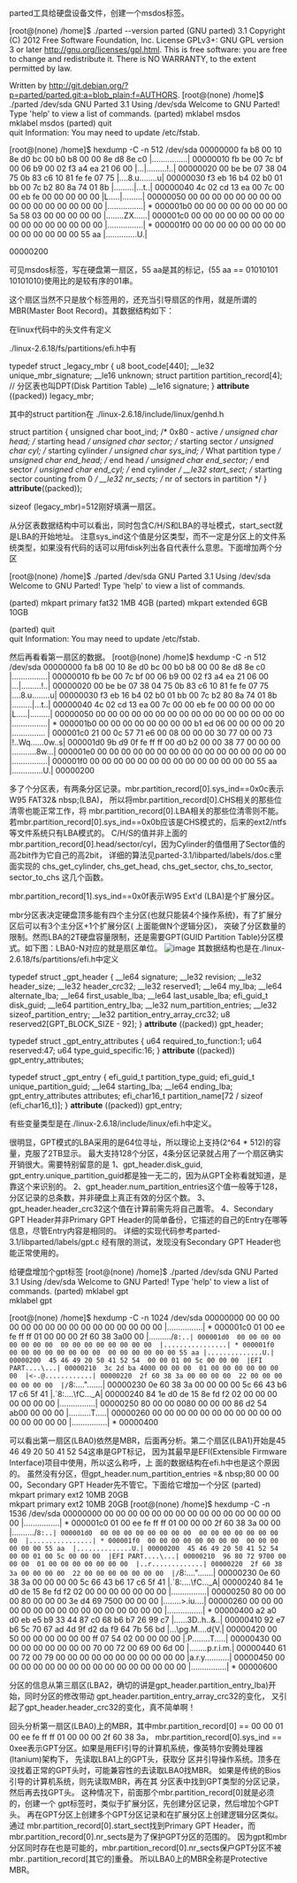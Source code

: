 parted工具给硬盘设备文件，创建一个msdos标签。

[root@(none) /home]$ ./parted --version
parted (GNU parted) 3.1
Copyright (C) 2012 Free Software Foundation, Inc.
License GPLv3+: GNU GPL version 3 or later <http://gnu.org/licenses/gpl.html>.
This is free software: you are free to change and redistribute it.
There is NO WARRANTY, to the extent permitted by law.

Written by <http://git.debian.org/?p=parted/parted.git;a=blob_plain;f=AUTHORS>.
[root@(none) /home]$ ./parted /dev/sda
GNU Parted 3.1
Using /dev/sda
Welcome to GNU Parted! Type 'help' to view a list of commands.
(parted) mklabel msdos                                                    
mklabel msdos
(parted) quit                                                             
quit
Information: You may need to update /etc/fstab.

[root@(none) /home]$ hexdump -C -n 512 /dev/sda 
00000000  fa b8 00 10 8e d0 bc 00  b0 b8 00 00 8e d8 8e c0  |................|
00000010  fb be 00 7c bf 00 06 b9  00 02 f3 a4 ea 21 06 00  |...|.........!..|
00000020  00 be be 07 38 04 75 0b  83 c6 10 81 fe fe 07 75  |....8.u........u|
00000030  f3 eb 16 b4 02 b0 01 bb  00 7c b2 80 8a 74 01 8b  |.........|...t..|
00000040  4c 02 cd 13 ea 00 7c 00  00 eb fe 00 00 00 00 00  |L.....|.........|
00000050  00 00 00 00 00 00 00 00  00 00 00 00 00 00 00 00  |................|
*
000001b0  00 00 00 00 00 00 00 00  5a 58 03 00 00 00 00 00  |........ZX......|
000001c0  00 00 00 00 00 00 00 00  00 00 00 00 00 00 00 00  |................|
*
000001f0  00 00 00 00 00 00 00 00  00 00 00 00 00 00 55 aa  |..............U.|

00000200

可见msdos标签，写在硬盘第一扇区，55 aa是其的标记，(55 aa == 01010101 10101010)使用比的是较有序的01串。

这个扇区当然不只是放个标签用的，还充当引导扇区的作用，就是所谓的MBR(Master Boot Record)。其数据结构如下：

在linux代码中的头文件有定义

./linux-2.6.18/fs/partitions/efi.h中有

typedef struct _legacy_mbr {
        u8 boot_code[440];
        __le32 unique_mbr_signature;
        __le16 unknown;
        struct partition partition_record[4]; // 分区表也叫DPT(Disk Partition Table)
        __le16 signature;
} __attribute__ ((packed)) legacy_mbr;

其中的struct partition在
./linux-2.6.18/include/linux/genhd.h

struct partition {
        unsigned char boot_ind;         /* 0x80 - active */
        unsigned char head;             /* starting head */
        unsigned char sector;           /* starting sector */
        unsigned char cyl;              /* starting cylinder */
        unsigned char sys_ind;          /* What partition type */
        unsigned char end_head;         /* end head */
        unsigned char end_sector;       /* end sector */
        unsigned char end_cyl;          /* end cylinder */
        __le32 start_sect;      /* starting sector counting from 0 */
        __le32 nr_sects;                /* nr of sectors in partition */
} __attribute__((packed));  

sizeof (legacy_mbr)=512刚好填满一扇区。

从分区表数据结构中可以看出，同时包含C/H/S和LBA的寻址模式，start_sect就是LBA的开始地址。
注意sys_ind这个值是分区类型，而不一定是分区上的文件系统类型，如果没有代码的话可以用fdisk列出各自代表什么意思。下面增加两个分区

[root@(none) /home]$ ./parted /dev/sda
GNU Parted 3.1
Using /dev/sda
Welcome to GNU Parted! Type 'help' to view a list of commands.

(parted) mkpart primary fat32 1MB 4GB
(parted) mkpart extended 6GB 10GB 

(parted) quit                                                             
quit
Information: You may need to update /etc/fstab.

然后再看看第一扇区的数据。
[root@(none) /home]$ hexdump -C -n 512 /dev/sda 
00000000  fa b8 00 10 8e d0 bc 00  b0 b8 00 00 8e d8 8e c0  |................|
00000010  fb be 00 7c bf 00 06 b9  00 02 f3 a4 ea 21 06 00  |...|.........!..|
00000020  00 be be 07 38 04 75 0b  83 c6 10 81 fe fe 07 75  |....8.u........u|
00000030  f3 eb 16 b4 02 b0 01 bb  00 7c b2 80 8a 74 01 8b  |.........|...t..|
00000040  4c 02 cd 13 ea 00 7c 00  00 eb fe 00 00 00 00 00  |L.....|.........|
00000050  00 00 00 00 00 00 00 00  00 00 00 00 00 00 00 00  |................|
*
000001b0  00 00 00 00 00 00 00 00  b1 ed 06 00 00 00 00 20  |............... |
000001c0  21 00 0c 57 71 e6 00 08  00 00 00 30 77 00 00 73  |!..Wq......0w..s|
000001d0  9b d9 0f fe ff ff 00 d0  b2 00 00 38 77 00 00 00  |...........8w...|
000001e0  00 00 00 00 00 00 00 00  00 00 00 00 00 00 00 00  |................|
000001f0  00 00 00 00 00 00 00 00  00 00 00 00 00 00 55 aa  |..............U.|
00000200

多了个分区表，有两条分区记录。mbr.partition_record[0].sys_ind==0x0c表示W95 FAT32& nbsp;(LBA)，
所以将mbr.partition_record[0].CHS相关的那些位清零也能正常工作，将 mbr.partition_record[0].LBA相关的那些位清零则不能。
若mbr.partition_record[0].sys_ind==0x0b应该是CHS模式的，后来的ext2/ntfs等文件系统只有LBA模式的。
C/H/S的值并非上面的mbr.partition_record[0].head/sector/cyl，因为Cylinder的值借用了Sector值的高2bit作为它自己的高2bit，
详细的算法见parted-3.1/libparted/labels/dos.c里面实现的 chs_get_cylinder, chs_get_head, chs_get_sector, chs_to_sector, sector_to_chs 这几个函数。

mbr.partition_record[1].sys_ind==0x0f表示W95 Ext'd (LBA)是个扩展分区。

mbr分区表决定硬盘顶多能有四个主分区(也就只能装4个操作系统)，有了扩展分区后可以有3个主分区+1个扩展分区( 上面能做N个逻辑分区)，
突破了分区数量的限制。然而LBA的2T硬盘容量限制，还是需要GPT(GUID Partition Table)分区模式。如下图：LBA0-N对应的就是扇区单位。
![image](https://github.com/xudh/HF1leSys/blob/master/Img/gpt.jpg)
其数据结构也是在./linux-2.6.18/fs/partitions/efi.h中定义

typedef struct _gpt_header {
    __le64 signature;
    __le32 revision;
    __le32 header_size;
    __le32 header_crc32;
    __le32 reserved1;
    __le64 my_lba;
    __le64 alternate_lba;
    __le64 first_usable_lba;
    __le64 last_usable_lba;
    efi_guid_t disk_guid;
    __le64 partition_entry_lba;
    __le32 num_partition_entries;
    __le32 sizeof_partition_entry;
    __le32 partition_entry_array_crc32;
    u8 reserved2[GPT_BLOCK_SIZE - 92];
} __attribute__ ((packed)) gpt_header;

typedef struct _gpt_entry_attributes {
    u64 required_to_function:1;
    u64 reserved:47;
        u64 type_guid_specific:16;
} __attribute__ ((packed)) gpt_entry_attributes;

typedef struct _gpt_entry {
    efi_guid_t partition_type_guid;
    efi_guid_t unique_partition_guid;
    __le64 starting_lba;
    __le64 ending_lba;
    gpt_entry_attributes attributes;
    efi_char16_t partition_name[72 / sizeof (efi_char16_t)];
} __attribute__ ((packed)) gpt_entry;

有些变量类型是在./linux-2.6.18/include/linux/efi.h中定义。

很明显，GPT模式的LBA采用的是64位寻址，所以理论上支持(2^64 * 512)的容量，克服了2TB显示。
最大支持128个分区，4条分区记录就占用了一个扇区确实开销很大。需要特别留意的是
1、gpt_header.disk_guid, gpt_entry.unique_partition_guid都是独一无二的，因为从GPT全称看就知道，是靠这个来识别的。
2、gpt_header.num_partition_entries这个值一般等于128，分区记录的总条数，并非硬盘上真正有效的分区个数。
3、gpt_header.header_crc32这个值在计算前需先将自己置零。
4、Secondary GPT Header并非Primary GPT Header的简单备份，它描述的自己的Entry在哪等信息，尽管Entry内容是相同的。
详细的实现代码参考parted-3.1/libparted/labels/gpt.c
经有限的测试，发现没有Secondary GPT Header也能正常使用的。

给硬盘增加个gpt标签
[root@(none) /home]$ ./parted /dev/sda
GNU Parted 3.1
Using /dev/sda
Welcome to GNU Parted! Type 'help' to view a list of commands.
(parted) mklabel gpt                                                      
mklabel gpt

[root@(none) /home]$ hexdump -C -n 1024 /dev/sda
00000000  00 00 00 00 00 00 00 00  00 00 00 00 00 00 00 00  |................|
*
000001c0  01 00 ee fe ff ff 01 00  00 00 2f 60 38 3a00 00  |........../`8:..|
000001d0  00 00 00 00 00 00 00 00  00 00 00 00 00 00 00 00  |................|
*
000001f0  00 00 00 00 00 00 00 00  00 00 00 00 00 00 55 aa |..............U.|
00000200  45 46 49 20 50 41 52 54  00 00 01 00 5c 00 00 00  |EFI PART....\...|
00000210  3c 2d ba 4000 00 00 00  01 00 00 00 00 00 00 00  |<-.@............|
00000220  2f 60 38 3a 00 00 00 00  22 00 00 00 00 00 00 00  |/`8:....".......|
00000230  0e 60 38 3a 00 00 00 00  5c 66 43 b6 17 c6 5f 41  |.`8:....\fC..._A|
00000240  84 1e d0 de 15 8e fd f2  02 00 00 00 00 00 00 00  |................|
00000250  80 00 00 0080 00 00 00 86 d2 54 ab00 00 00 00  |..........T.....|
00000260  00 00 00 00 00 00 00 00  00 00 00 00 00 00 00 00  |................|
*
00000400

可以看出第一扇区(LBA0)依然是MBR，后面再分析。第二个扇区(LBA1)开始是45 46 49 20 50 41 52 54这串是GPT标记，
因为其最早是EFI(Extensible Firmware Interface)项目中使用，所以这么称呼，上 面的数据结构在efi.h中也是这个原因的。
虽然没有分区，但gpt_header.num_partition_entries =& nbsp;80 00 00 00，Secondary GPT Header先不管它。下面给它增加一个分区
(parted) mkpart primary ext2 10MB 20GB                                    
mkpart primary ext2 10MB 20GB
[root@(none) /home]$ hexdump -C -n 1536 /dev/sda
00000000  00 00 00 00 00 00 00 00  00 00 00 00 00 00 00 00  |................|
*
000001c0  01 00 ee fe ff ff 01 00  00 00 2f 60 38 3a 00 00  |........../`8:..|
000001d0  00 00 00 00 00 00 00 00  00 00 00 00 00 00 00 00  |................|
*
000001f0  00 00 00 00 00 00 00 00  00 00 00 00 00 00 55 aa  |..............U.|
00000200  45 46 49 20 50 41 52 54  00 00 01 00 5c 00 00 00  |EFI PART....\...|
00000210  96 80 72 9700 00 00 00  01 00 00 00 00 00 00 00  |..r.............|
00000220  2f 60 38 3a 00 00 00 00  22 00 00 00 00 00 00 00  |/`8:....".......|
00000230  0e 60 38 3a 00 00 00 00  5c 66 43 b6 17 c6 5f 41  |.`8:....\fC..._A|
00000240  84 1e d0 de 15 8e fd f2  02 00 00 00 00 00 00 00  |................|
00000250  80 00 00 00 80 00 00 00  3e d4 69 7500 00 00 00  |........>.iu....|
00000260  00 00 00 00 00 00 00 00  00 00 00 00 00 00 00 00  |................|
*
00000400  a2 a0 d0 eb e5 b9 33 44  87 c0 68 b6 b7 26 99 c7  |......3D..h..&..|
00000410  92 e7 b6 5c 70 67 ad 4d  9f d2 da f9 64 7b 56 bd  |...\pg.M....d{V.|
00000420  00 50 00 00 00 00 00 00  ff 07 54 02 00 00 00 00  |.P........T.....|
00000430  00 00 00 00 00 00 00 00  70 00 72 00 69 00 6d 00  |........p.r.i.m.|
00000440  61 00 72 00 79 00 00 00  00 00 00 00 00 00 00 00  |a.r.y...........|
00000450  00 00 00 00 00 00 00 00  00 00 00 00 00 00 00 00  |................|
*
00000600

分区的信息从第三扇区(LBA2，确切的讲是gpt_header.partition_entry_lba)开始，同时分区的修改带动 gpt_header.partition_entry_array_crc32的变化，
又引起了gpt_header.header_crc32的变化，真不简单啊！

回头分析第一扇区(LBA0)上的MBR，其中mbr.partition_record[0] == 00 00 01 00 ee fe ff ff 01 00  00 00 2f 60 38 3a，
mbr.partition_record[0].sys_ind == 0xee表示GPT分区。如果是用EFI引导的计算机系统，像英特尔安腾处理器(Itanium)架构下，
先读取LBA1上的GPT头，获取分 区并引导操作系统。顶多在没找着正常的GPT头时，可能兼容性的去读取LBA0找MBR。
如果是传统的Bios引导的计算机系统，则先读取MBR，再在其 分区表中找到GPT类型的分区记录，然后再去找GPT头。
这种情况下，前面那个mbr.partition_record[0]就是必须的，创建一个 gpt标签时，类似于扩展分区，先创建分区记录，然后增加个GPT头。
再在GPT分区上创建多个GPT分区记录和在扩展分区上创建逻辑分区类似。
通过 mbr.partition_record[0].start_sect找到Primary GPT Header，而 mbr.partition_record[0].nr_sects是为了保护GPT分区的范围的。
因为gpt和mbr分区同时存在也是可能的，mbr.partition_record[0].nr_sects保户GPT分区不被mbr..partition_record[其它的]重叠。
所以LBA0上的MBR全称是Protective MBR。


